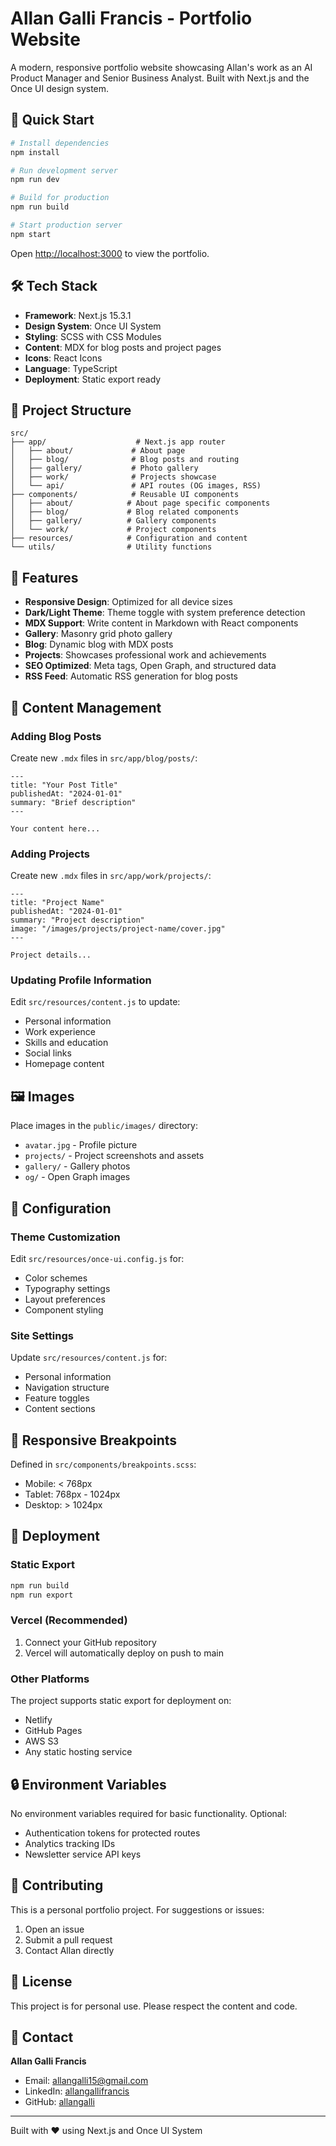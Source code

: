 # Allan Galli Francis - Portfolio Website

A modern, responsive portfolio website showcasing Allan's work as an AI Product Manager and Senior Business Analyst. Built with Next.js and the Once UI design system.

## 🚀 Quick Start

```bash
# Install dependencies
npm install

# Run development server
npm run dev

# Build for production
npm run build

# Start production server
npm start
```

Open [http://localhost:3000](http://localhost:3000) to view the portfolio.

## 🛠️ Tech Stack

- **Framework**: Next.js 15.3.1
- **Design System**: Once UI System
- **Styling**: SCSS with CSS Modules
- **Content**: MDX for blog posts and project pages
- **Icons**: React Icons
- **Language**: TypeScript
- **Deployment**: Static export ready

## 📁 Project Structure

```
src/
├── app/                    # Next.js app router
│   ├── about/             # About page
│   ├── blog/              # Blog posts and routing
│   ├── gallery/           # Photo gallery
│   ├── work/              # Projects showcase
│   └── api/               # API routes (OG images, RSS)
├── components/            # Reusable UI components
│   ├── about/            # About page specific components
│   ├── blog/             # Blog related components
│   ├── gallery/          # Gallery components
│   └── work/             # Project components
├── resources/            # Configuration and content
└── utils/                # Utility functions
```

## 🎨 Features

- **Responsive Design**: Optimized for all device sizes
- **Dark/Light Theme**: Theme toggle with system preference detection
- **MDX Support**: Write content in Markdown with React components
- **Gallery**: Masonry grid photo gallery
- **Blog**: Dynamic blog with MDX posts
- **Projects**: Showcases professional work and achievements
- **SEO Optimized**: Meta tags, Open Graph, and structured data
- **RSS Feed**: Automatic RSS generation for blog posts

## 📝 Content Management

### Adding Blog Posts
Create new `.mdx` files in `src/app/blog/posts/`:

```mdx
---
title: "Your Post Title"
publishedAt: "2024-01-01"
summary: "Brief description"
---

Your content here...
```

### Adding Projects
Create new `.mdx` files in `src/app/work/projects/`:

```mdx
---
title: "Project Name"
publishedAt: "2024-01-01"
summary: "Project description"
image: "/images/projects/project-name/cover.jpg"
---

Project details...
```

### Updating Profile Information
Edit `src/resources/content.js` to update:
- Personal information
- Work experience
- Skills and education
- Social links
- Homepage content

## 🖼️ Images

Place images in the `public/images/` directory:
- `avatar.jpg` - Profile picture
- `projects/` - Project screenshots and assets
- `gallery/` - Gallery photos
- `og/` - Open Graph images

## 🔧 Configuration

### Theme Customization
Edit `src/resources/once-ui.config.js` for:
- Color schemes
- Typography settings
- Layout preferences
- Component styling

### Site Settings
Update `src/resources/content.js` for:
- Personal information
- Navigation structure
- Feature toggles
- Content sections

## 📱 Responsive Breakpoints

Defined in `src/components/breakpoints.scss`:
- Mobile: < 768px
- Tablet: 768px - 1024px
- Desktop: > 1024px

## 🚀 Deployment

### Static Export
```bash
npm run build
npm run export
```

### Vercel (Recommended)
1. Connect your GitHub repository
2. Vercel will automatically deploy on push to main

### Other Platforms
The project supports static export for deployment on:
- Netlify
- GitHub Pages
- AWS S3
- Any static hosting service

## 🔒 Environment Variables

No environment variables required for basic functionality. Optional:
- Authentication tokens for protected routes
- Analytics tracking IDs
- Newsletter service API keys

## 🤝 Contributing

This is a personal portfolio project. For suggestions or issues:
1. Open an issue
2. Submit a pull request
3. Contact Allan directly

## 📄 License

This project is for personal use. Please respect the content and code.

## 📧 Contact

**Allan Galli Francis**
- Email: allangalli15@gmail.com
- LinkedIn: [allangallifrancis](https://linkedin.com/in/allangallifrancis)
- GitHub: [allangalli](https://github.com/allangalli)

---

Built with ❤️ using Next.js and Once UI System